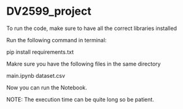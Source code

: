 # DV2599_project

To run the code, make sure to have all the correct libraries installed

Run the following command in terminal:

pip install requirements.txt

Makre sure you have the following files in the same directory

main.ipynb
dataset.csv

Now you can run the Notebook.

NOTE: 
The execution time can be quite long so be patient.